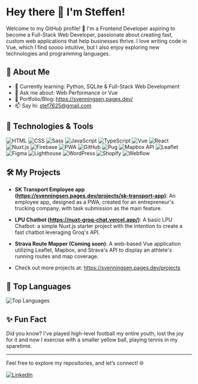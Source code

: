 # Hey there 👋 I'm Steffen!

Welcome to my GitHub profile! 🚀 I'm a Frontend Developer aspiring to become a Full-Stack Web Developer, passionate about creating fast, custom web applications that help businesses thrive. I love writing code in Vue, which I find soooo intuitive, but I also enjoy exploring new technologies and programming languages.

## 🚀 About Me

- 🌱 Currently learning: Python, SQLite & Full-Stack Web Development
- 💬 Ask me about: Web Performance or Vue
- 📝 Portfolio/Blog: https://svenningsen.pages.dev/
- 📫 Say hi: stef7625@gmail.com

## 🔧 Technologies & Tools

![HTML](https://img.shields.io/badge/-HTML5-E34F26?style=flat&logo=html5&logoColor=ffffff)
![CSS](https://img.shields.io/badge/-CSS3-1572B6?style=flat&logo=css3&logoColor=ffffff)
![Sass](https://img.shields.io/badge/-Sass-CC6699?style=flat&logo=sass&logoColor=ffffff)
![JavaScript](https://img.shields.io/badge/-JavaScript-F7DF1E?style=flat&logo=javascript&logoColor=000000)
![TypeScript](https://img.shields.io/badge/-TypeScript-3178C6?style=flat&logo=typescript&logoColor=ffffff)
![Vue](https://img.shields.io/badge/-Vue.js-4FC08D?style=flat&logo=vue.js&logoColor=ffffff)
![React](https://img.shields.io/badge/-React-61DAFB?style=flat&logo=react&logoColor=000000)
![Nuxt.js](https://img.shields.io/badge/-Nuxt.js-00C58E?style=flat&logo=nuxt.js&logoColor=ffffff)
![Firebase](https://img.shields.io/badge/-Firebase-FFCA28?style=flat&logo=firebase&logoColor=ffffff)
![PWA](https://img.shields.io/badge/-PWA-5A0FC8?style=flat&logo=pwa&logoColor=ffffff)
![GitHub](https://img.shields.io/badge/-GitHub-181717?style=flat&logo=github&logoColor=ffffff)
![Pug](https://img.shields.io/badge/-Pug-EEE?style=flat&logo=pug&logoColor=ffffff)
![Mapbox API](https://img.shields.io/badge/-Mapbox%20API-6AB0DE?style=flat&logo=mapbox&logoColor=ffffff)
![Leaflet](https://img.shields.io/badge/-Leaflet-003300?style=flat&logo=leaflet&logoColor=ffffff)
![Figma](https://img.shields.io/badge/-Figma-F24E1E?style=flat&logo=figma&logoColor=ffffff)
![Lighthouse](https://img.shields.io/badge/-Lighthouse-F44D4D?style=flat&logo=lighthouse&logoColor=ffffff)
![WordPress](https://img.shields.io/badge/-WordPress-21759B?style=flat&logo=wordpress&logoColor=ffffff)
![Shopify](https://img.shields.io/badge/-Shopify-96BF48?style=flat&logo=shopify&logoColor=ffffff)
![Webflow](https://img.shields.io/badge/-Webflow-000000?style=flat&logo=webflow&logoColor=ffffff)

## 🛠️ My Projects

- **SK Transport Employee app (https://svenningsen.pages.dev/projects/sk-transport-app)**: An employee app, designed as a PWA, created for an entrepreneur's trucking company, with task submission as the main feature.

- **LPU Chatbot (https://nuxt-groq-chat.vercel.app/)**: A basic LPU Chatbot: a simple Nuxt.js starter project with the intention to create a fast chatbot leveraging Groq's API.

- **Strava Route Mapper (Coming soon)**: A web-based Vue application utilizing Leaflet, Mapbox, and Strava's API to display an athlete's running routes and map coverage.

- Check out more projects at: https://svenningsen.pages.dev/projects

## 🎯 Top Languages

![Top Languages](https://github-readme-stats.vercel.app/api/top-langs/?username=Steffen-Svenningsen&layout=compact&theme=radical)

## ✨ Fun Fact

Did you know? I've played high-level football my entire youth, lost the joy for it and now I exercise with a smaller yellow ball, playing tennis in my sparetime.

---

Feel free to explore my repositories, and let’s connect! 🌐

[![LinkedIn](https://img.shields.io/badge/-LinkedIn-0A66C2?style=flat&logo=linkedin&logoColor=ffffff)](https://www.linkedin.com/in/steffen-svenningsen)

